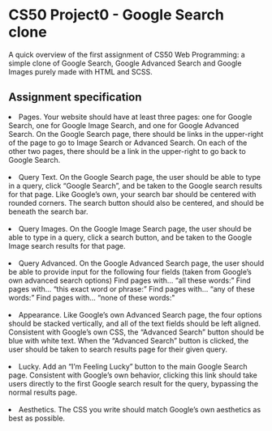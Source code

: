 <h1>CS50 Project0 - Google Search clone</h1>

A quick overview of the first assignment of CS50 Web Programming: a simple clone of Google Search, Google Advanced Search and Google Images purely made with HTML and SCSS.

<h2>Assignment specification</h2>

<li>Pages. Your website should have at least three pages: one for Google Search, one for Google Image Search, and one for Google Advanced Search.
On the Google Search page, there should be links in the upper-right of the page to go to Image Search or Advanced Search. On each of the other two pages, there should be a link in the upper-right to go back to Google Search. </li>

<br>

<li>Query Text. On the Google Search page, the user should be able to type in a query, click “Google Search”, and be taken to the Google search results for that page.
Like Google’s own, your search bar should be centered with rounded corners. The search button should also be centered, and should be beneath the search bar.</li>

<br>

<li> Query Images. On the Google Image Search page, the user should be able to type in a query, click a search button, and be taken to the Google Image search results for that page. </li>

<br>

<li> Query Advanced. On the Google Advanced Search page, the user should be able to provide input for the following four fields (taken from Google’s own advanced search options)
    Find pages with… “all these words:”
    Find pages with… “this exact word or phrase:”
    Find pages with… “any of these words:”
    Find pages with… “none of these words:"
 </li>
 
 <br>

<li> Appearance. Like Google’s own Advanced Search page, the four options should be stacked vertically, and all of the text fields should be left aligned.
Consistent with Google’s own CSS, the “Advanced Search” button should be blue with white text. When the “Advanced Search” button is clicked, the user should be taken to search results page for their given query. </li>

<br>

<li> Lucky. Add an “I’m Feeling Lucky” button to the main Google Search page. Consistent with Google’s own behavior, clicking this link should take users directly to the first Google search result for the query, bypassing the normal results page. </li>

<br>

<li> Aesthetics. The CSS you write should match Google’s own aesthetics as best as possible.</li>
